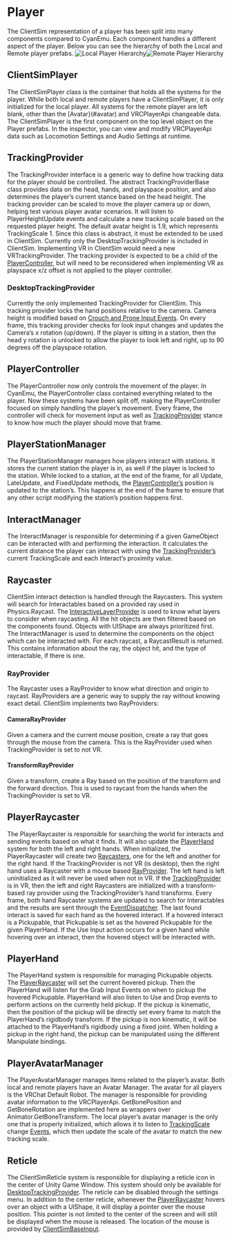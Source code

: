 # Player

The ClientSim representation of a player has been split into many components compared to CyanEmu. Each component handles a different aspect of the player. Below you can see the hierarchy of both the Local and Remote player prefabs.
![Local Player Hierarchy](/img/worlds/clientsim/player-local-hierarchy.png)![Remote Player Hierarchy](/img/worlds/clientsim/player-remote-hierarchy.png)

## ClientSimPlayer

The ClientSimPlayer class is the container that holds all the systems for the player. While both local and remote players have a ClientSimPlayer, it is only initialized for the local player. All systems for the remote player are left blank, other than the [Avatar}(#avatar) and VRCPlayerApi changeable data. The ClientSimPlayer is the first component on the top level object on the Player prefabs. In the inspector, you can view and modify VRCPlayerApi data such as Locomotion Settings and Audio Settings at runtime.

## TrackingProvider

The TrackingProvider interface is a generic way to define how tracking data for the player should be controlled. The abstract TrackingProviderBase class provides data on the head, hands, and playspace position, and also determines the player’s current stance based on the head height. The tracking provider can be scaled to move the player camera up or down, helping test various player avatar scenarios. It will listen to PlayerHeightUpdate events and calculate a new tracking scale based on the requested player height. The default avatar height is 1.9, which represents TrackingScale 1. Since this class is abstract, it must be extended to be used in ClientSim. Currently only the DesktopTrackingProvider is included in ClientSim. Implementing VR in ClientSim would need a new VRTrackingProvider. The tracking provider is expected to be a child of the [PlayerController](#playercontroller), but will need to be reconsidered when implementing VR as playspace x/z offset is not applied to the player controller.

### DesktopTrackingProvider

Currently the only implemented TrackingProvider for ClientSim. This tracking provider locks the hand positions relative to the camera. Camera height is modified based on [Crouch and Prone Input Events](input.md). On every frame, this tracking provider checks for look input changes and updates the Camera’s x rotation (up/down). If the player is sitting in a station, then the head y rotation is unlocked to allow the player to look left and right, up to 90 degrees off the playspace rotation.

## PlayerController

The PlayerController now only controls the movement of the player. In CyanEmu, the PlayerController class contained everything related to the player. Now these systems have been split off, making the PlayerController focused on simply handling the player’s movement. Every frame, the controller will check for movement input as well as [TrackingProvider](#trackingprovider) stance to know how much the player should move that frame.

## PlayerStationManager

The PlayerStationManager manages how players interact with stations. It stores the current station the player is in, as well if the player is locked to the station. While locked to a station, at the end of the frame, for all Update, LateUpdate, and FixedUpdate methods, the [PlayerController’s](#playercontroller) position is updated to the station’s. This happens at the end of the frame to ensure that any other script modifying the station’s position happens first. 

## InteractManager

The InteractManager is responsible for determining if a given GameObject can be interacted with and performing the interaction. It calculates the current distance the player can interact with using the [TrackingProvider’s](#trackingprovider) current TrackingScale and each Interact’s proximity value.

## Raycaster

ClientSim interact detection is handled through the Raycasters. This system will search for Interactables based on a provided ray used in Physics.Raycast. The [InteractiveLayerProvider](interactive-layer-provider.md) is used to know what layers to consider when raycasting. All the hit objects are then filtered based on the components found. Objects with UIShape are always prioritized first. The InteractManager is used to determine the components on the object which can be interacted with. For each raycast, a RaycastResult is returned. This contains information about the ray, the object hit, and the type of interactable, if there is one.

### RayProvider
The Raycaster uses a RayProvider to know what direction and origin to raycast. RayProviders are a generic way to supply the ray without knowing exact detail. ClientSim implements two RayProviders:

#### CameraRayProvider
Given a camera and the current mouse position, create a ray that goes through the mouse from the camera. This is the RayProvider used when TrackingProvider is set to not VR.

#### TransformRayProvider
Given a transform, create a Ray based on the position of the transform and the forward direction. This is used to raycast from the hands when the TrackingProvider is set to VR.

## PlayerRaycaster

The PlayerRaycaster is responsible for searching the world for interacts and sending events based on what it finds. It will also update the [PlayerHand](#playerhand) system for both the left and right hands. When initialized, the PlayerRaycaster will create two [Raycasters](#raycaster), one for the left and another for the right hand. If the TrackingProvider is not VR (is desktop), then the right hand uses a Raycaster with a mouse based [RayProvider](#rayprovider). The left hand is left uninitialized as it will never be used when not in VR. If the [TrackingProvider](#trackingprovider) is in VR, then the left and right Raycasters are initialized with a transform-based ray provider using the TrackingProvider’s hand transforms. Every frame, both hand Raycaster systems are updated to search for Interactables and the results are sent through the [EventDispatcher](event-dispatcher.md). The last found interact is saved for each hand as the hovered interact. If a hovered interact is a Pickupable, that Pickupable is set as the hovered Pickupable for the given PlayerHand. If the Use Input action occurs for a given hand while hovering over an interact, then the hovered object will be interacted with.

## PlayerHand

The PlayerHand system is responsible for managing Pickupable objects. The [PlayerRaycaster](#playerraycaster) will set the current hovered pickup. Then the PlayerHand will listen for the Grab Input Events on when to pickup the hovered Pickupable. PlayerHand will also listen to Use and Drop events to perform actions on the currently held pickup. If the pickup is kinematic, then the position of the pickup will be directly set every frame to match the PlayerHand’s rigidbody transform. If the pickup is non kinematic, it will be attached to the PlayerHand’s rigidbody using a fixed joint. When holding a pickup in the right hand, the pickup can be manipulated using the different Manipulate bindings. 

## PlayerAvatarManager

The PlayerAvatarManager manages items related to the player’s avatar. Both local and remote players have an Avatar Manager. The avatar for all players is the VRChat Default Robot. The manager is responsible for providing avatar information to the VRCPlayerApi. GetBonePosition and GetBoneRotation are implemented here as wrappers over Animator.GetBoneTransform. The local player’s avatar manager is the only one that is properly initialized, which allows it to listen to [TrackingScale](#trackingprovider) change [Events](event-dispatcher.md), which then update the scale of the avatar to match the new tracking scale.

## Reticle

The ClientSimReticle system is responsible for displaying a reticle icon in the center of Unity Game Window. This system should only be available for [DesktopTrackingProvider](#desktoptrackingprovider). The reticle can be disabled through the settings menu. In addition to the center reticle, whenever the [PlayerRaycaster](#playerraycaster) hovers over an object with a UIShape, it will display a pointer over the mouse position. This pointer is not limited to the center of the screen and will still be displayed when the mouse is released. The location of the mouse is provided by [ClientSimBaseInput](input.md).
